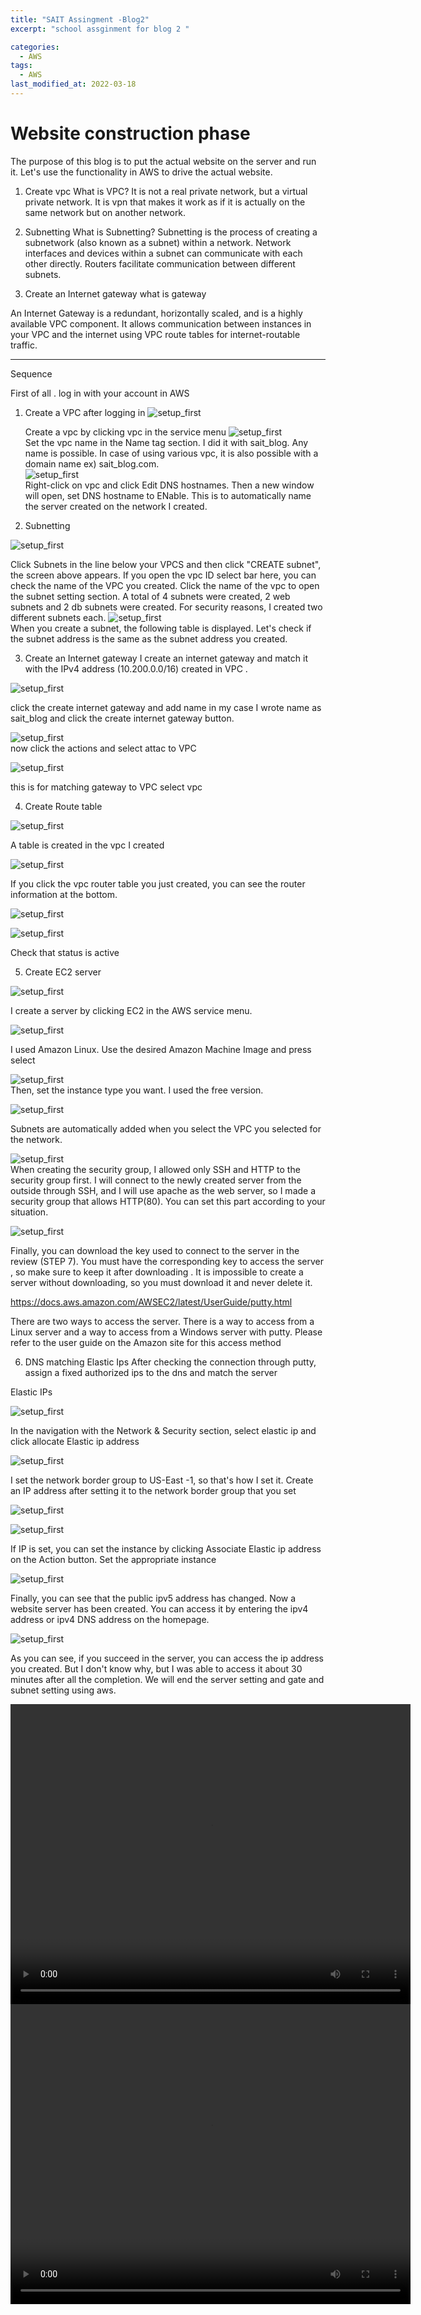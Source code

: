 ```yaml
---
title: "SAIT Assingment -Blog2"
excerpt: "school assginment for blog 2 "

categories:
  - AWS
tags:
  - AWS
last_modified_at: 2022-03-18
---
```


# Website construction phase

The purpose of this blog is to put the actual website on the server and run it. Let's use the functionality in AWS to drive the actual website.



1. Create vpc
     What is VPC?
  It is not a real private network, but a virtual private network.
It is vpn that makes it work as if it is actually on the same network but on another network.

2. Subnetting
     What is Subnetting?
Subnetting is the process of creating a subnetwork (also known as a subnet) within a network. Network interfaces and devices within a subnet can communicate with each other directly. Routers facilitate communication between different subnets.

3. Create an Internet gateway
  what is gateway

  An Internet Gateway is a redundant, horizontally scaled, and is a highly available VPC component. It allows communication between instances in your VPC and the internet using VPC route tables for internet-routable traffic.





---------------------------------------------------------------------------------------
Sequence

First of all . log in with your account in AWS




1. Create a VPC after logging in
  ![setup_first](/image/AWS_blog_2/vpc_1.png)  

   Create a vpc by clicking vpc in the service menu
    ![setup_first](/image/AWS_blog_2/vpc_2.png)  
    Set the vpc name in the Name tag section. I did it with sait_blog. Any name is possible. In case of using various vpc, it is also possible with a domain name ex) sait_blog.com.  
   ![setup_first](/image/AWS_blog_2/vpc_3.png)  
Right-click on vpc and click Edit DNS hostnames.
Then a new window will open, set DNS hostname to ENable.
This is to automatically name the server created on the network I created.

2. Subnetting

![setup_first](/image/AWS_blog_2/subnet1.png)  

Click Subnets in the line below your VPCS and then click "CREATE subnet", the screen above appears. If you open the vpc ID select bar here, you can check the name of the VPC you created. Click the name of the vpc to open the subnet setting section. A total of 4 subnets were created, 2 web subnets and 2 db subnets were created. For security reasons, I created two different subnets each.
![setup_first](/image/AWS_blog_2/subnet2.png)  
When you create a subnet, the following table is displayed. Let's check if the subnet address is the same as the subnet address you created.


3. Create an Internet gateway
I  create an internet gateway and match it with the IPv4 address (10.200.0.0/16) created in VPC .

![setup_first](/image/AWS_blog_2/gateway1.png) 

click  the create internet gateway and add name 
in my case I wrote name as sait_blog  and click the create internet gateway button.

![setup_first](/image/AWS_blog_2/gateway2.png)  
now click the actions and select attac to VPC

![setup_first](/image/AWS_blog_2/gateway3.png)  

this is for matching gateway to VPC
select vpc 

4. Create Route table

![setup_first](/image/AWS_blog_2/route1.png)  

A table is created in the vpc I created


![setup_first](/image/AWS_blog_2/route2.png) 

If you click the vpc router table you just created, you can see the router information at the bottom.


![setup_first](/image/AWS_blog_2/route3.png)  

![setup_first](/image/AWS_blog_2/route5.png)  

Check that status is active


5. Create EC2 server 


![setup_first](/image/AWS_blog_2/Ec2.png) 


I create a server by clicking EC2 in the AWS service menu.



 ![setup_first](/image/AWS_blog_2/Ec2_2.png)  

I used Amazon Linux. Use the desired Amazon Machine Image and press select

![setup_first](/image/AWS_blog_2/Ec2_3.png)  
Then, set the instance type you want. I used the free version.


![setup_first](/image/AWS_blog_2/Ec2_4.png)  

Subnets are automatically added when you select the VPC you selected for the network.



![setup_first](/image/AWS_blog_2/Ec2_5.png)  
When creating the security group, I allowed only SSH and HTTP to the security group first. I will connect to the newly created server from the outside through SSH, and I will use apache as the web server, so I made a security group that allows HTTP(80). You can set this part according to your situation.


![setup_first](/image/AWS_blog_2/Ec2_6.png)  

Finally, you can download the key used to connect to the server in the review (STEP 7). You must have the corresponding key to access the server , so make sure to keep it after downloading . It is impossible to create a server without downloading, so you must download it and never delete it.



https://docs.aws.amazon.com/AWSEC2/latest/UserGuide/putty.html

There are two ways to access the server. There is a way to access from a Linux server and a way to access from a Windows server with putty. Please refer to the user guide on the Amazon site for this access method


6. DNS matching Elastic Ips
After checking the connection through putty, assign a fixed authorized ips to the dns and match the server

Elastic IPs



![setup_first](/image/AWS_blog_2/ips_1.png)  

In the navigation with the Network & Security section, select elastic ip and click allocate Elastic ip address

![setup_first](/image/AWS_blog_2/ips_2.png)  

I set the network border group to US-East -1, so that's how I set it. Create an IP address after setting it to the network border group that you set

![setup_first](/image/AWS_blog_2/ips_3.png)  


![setup_first](/image/AWS_blog_2/ips_4.png)  

If IP is set, you can set the instance by clicking Associate Elastic ip address on the Action button. Set the appropriate instance

![setup_first](/image/AWS_blog_2/ips_5.png)  


Finally, you can see that the public ipv5 address has changed. Now a website server has been created. You can access it by entering the ipv4 address or ipv4 DNS address on the homepage.



![setup_first](/image/AWS_blog_2/last.png)  


As you can see, if you succeed in the server, you can access the ip address you created. But I don't know why, but I was able to access it about 30 minutes after all the completion. We will end the server setting and gate and subnet setting using aws.



  <video width="640" height="480" controls>
   <source src="/video/aws_1.mp4" type="video/mp4">
   </video>  

   <video width="640" height="480" controls>
   <source src="/video/aws_2.mp4" type="video/mp4">
   </video>  
   